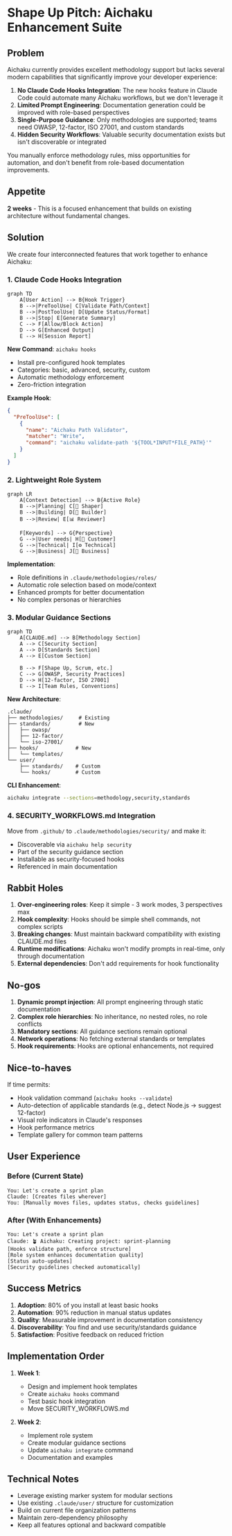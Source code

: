 # Shape Up Pitch: Aichaku Enhancement Suite

## Problem

Aichaku currently provides excellent methodology support but lacks several modern capabilities that significantly
improve your developer experience:

1. **No Claude Code Hooks Integration**: The new hooks feature in Claude Code could automate many Aichaku workflows, but
   we don't leverage it
2. **Limited Prompt Engineering**: Documentation generation could be improved with role-based perspectives
3. **Single-Purpose Guidance**: Only methodologies are supported; teams need OWASP, 12-factor, ISO 27001, and custom
   standards
4. **Hidden Security Workflows**: Valuable security documentation exists but isn't discoverable or integrated

You manually enforce methodology rules, miss opportunities for automation, and don't benefit from role-based
documentation improvements.

## Appetite

**2 weeks** - This is a focused enhancement that builds on existing architecture without fundamental changes.

## Solution

We create four interconnected features that work together to enhance Aichaku:

### 1. Claude Code Hooks Integration

```mermaid
graph TD
    A[User Action] --> B{Hook Trigger}
    B -->|PreToolUse| C[Validate Path/Context]
    B -->|PostToolUse| D[Update Status/Format]
    B -->|Stop| E[Generate Summary]
    C --> F[Allow/Block Action]
    D --> G[Enhanced Output]
    E --> H[Session Report]
```

**New Command**: `aichaku hooks`

- Install pre-configured hook templates
- Categories: basic, advanced, security, custom
- Automatic methodology enforcement
- Zero-friction integration

**Example Hook**:

```json
{
  "PreToolUse": [
    {
      "name": "Aichaku Path Validator",
      "matcher": "Write",
      "command": "aichaku validate-path '${TOOL*INPUT*FILE_PATH}'"
    }
  ]
}
```

### 2. Lightweight Role System

```mermaid
graph LR
    A[Context Detection] --> B{Active Role}
    B -->|Planning| C[🎯 Shaper]
    B -->|Building| D[🔨 Builder]
    B -->|Review| E[📊 Reviewer]

    F[Keywords] --> G{Perspective}
    G -->|User needs| H[👤 Customer]
    G -->|Technical| I[⚙️ Technical]
    G -->|Business| J[💼 Business]
```

**Implementation**:

- Role definitions in `.claude/methodologies/roles/`
- Automatic role selection based on mode/context
- Enhanced prompts for better documentation
- No complex personas or hierarchies

### 3. Modular Guidance Sections

```mermaid
graph TD
    A[CLAUDE.md] --> B[Methodology Section]
    A --> C[Security Section]
    A --> D[Standards Section]
    A --> E[Custom Section]

    B --> F[Shape Up, Scrum, etc.]
    C --> G[OWASP, Security Practices]
    D --> H[12-factor, ISO 27001]
    E --> I[Team Rules, Conventions]
```

**New Architecture**:

```text
.claude/
├── methodologies/     # Existing
├── standards/         # New
│   ├── owasp/
│   ├── 12-factor/
│   └── iso-27001/
├── hooks/            # New
│   └── templates/
└── user/
    ├── standards/    # Custom
    └── hooks/        # Custom
```

**CLI Enhancement**:

```bash
aichaku integrate --sections=methodology,security,standards
```

### 4. SECURITY_WORKFLOWS.md Integration

Move from `.github/` to `.claude/methodologies/security/` and make it:

- Discoverable via `aichaku help security`
- Part of the security guidance section
- Installable as security-focused hooks
- Referenced in main documentation

## Rabbit Holes

1. **Over-engineering roles**: Keep it simple - 3 work modes, 3 perspectives max
2. **Hook complexity**: Hooks should be simple shell commands, not complex scripts
3. **Breaking changes**: Must maintain backward compatibility with existing CLAUDE.md files
4. **Runtime modifications**: Aichaku won't modify prompts in real-time, only through documentation
5. **External dependencies**: Don't add requirements for hook functionality

## No-gos

1. **Dynamic prompt injection**: All prompt engineering through static documentation
2. **Complex role hierarchies**: No inheritance, no nested roles, no role conflicts
3. **Mandatory sections**: All guidance sections remain optional
4. **Network operations**: No fetching external standards or templates
5. **Hook requirements**: Hooks are optional enhancements, not required

## Nice-to-haves

If time permits:

- Hook validation command (`aichaku hooks --validate`)
- Auto-detection of applicable standards (e.g., detect Node.js → suggest 12-factor)
- Visual role indicators in Claude's responses
- Hook performance metrics
- Template gallery for common team patterns

## User Experience

### Before (Current State)

```text
You: Let's create a sprint plan
Claude: [Creates files wherever]
You: [Manually moves files, updates status, checks guidelines]
```

### After (With Enhancements)

```text
You: Let's create a sprint plan
Claude: 🪴 Aichaku: Creating project: sprint-planning
[Hooks validate path, enforce structure]
[Role system enhances documentation quality]
[Status auto-updates]
[Security guidelines checked automatically]
```

## Success Metrics

1. **Adoption**: 80% of you install at least basic hooks
2. **Automation**: 90% reduction in manual status updates
3. **Quality**: Measurable improvement in documentation consistency
4. **Discoverability**: You find and use security/standards guidance
5. **Satisfaction**: Positive feedback on reduced friction

## Implementation Order

1. **Week 1**:
   - Design and implement hook templates
   - Create `aichaku hooks` command
   - Test basic hook integration
   - Move SECURITY_WORKFLOWS.md

2. **Week 2**:
   - Implement role system
   - Create modular guidance sections
   - Update `aichaku integrate` command
   - Documentation and examples

## Technical Notes

- Leverage existing marker system for modular sections
- Use existing `.claude/user/` structure for customization
- Build on current file organization patterns
- Maintain zero-dependency philosophy
- Keep all features optional and backward compatible
